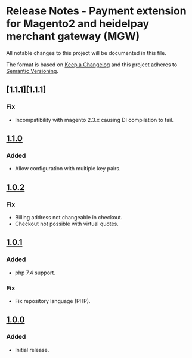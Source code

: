 # Release Notes - Payment extension for Magento2 and heidelpay merchant gateway (MGW)
All notable changes to this project will be documented in this file.

The format is based on [Keep a Changelog](http://keepachangelog.com/en/1.0.0/) and this project adheres to [Semantic Versioning](http://semver.org/spec/v2.0.0.html).
## [1.1.1][1.1.1]
### Fix
* Incompatibility with magento 2.3.x causing DI compilation to fail.

## [1.1.0][1.1.0]
### Added
* Allow configuration with multiple key pairs.

## [1.0.2][1.0.2]
### Fix
* Billing address not changeable in checkout.
* Checkout not possible with virtual quotes.

## [1.0.1][1.0.1]
### Added
* php 7.4 support.

### Fix
*   Fix repository language (PHP).

## [1.0.0][1.0.0]
### Added
*   Initial release.

[1.0.0]: https://github.com/heidelpay/magento2-merchant-gateway/tree/1.0.0
[1.0.1]: https://github.com/heidelpay/magento2-merchant-gateway/compare/1.0.0..1.0.1
[1.0.2]: https://github.com/heidelpay/magento2-merchant-gateway/compare/1.0.1..1.0.2
[1.1.0]: https://github.com/heidelpay/magento2-merchant-gateway/compare/1.0.2..1.1.0
[1.1.0]: https://github.com/heidelpay/magento2-merchant-gateway/compare/1.1.0..1.1.1
